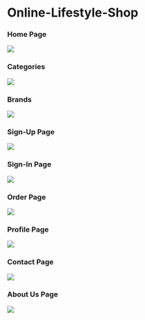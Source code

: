 # Online-Lifestyle-Shop

### Home Page
![](Wireframes/Home%20Page.png)

### Categories
![](Wireframes/Categories.png)

### Brands
![](Wireframes/Brands.png)

### Sign-Up Page
![](Wireframes/Register%20Page.png)

### Sign-In Page
![](Wireframes/Sign%20In%20Page.png)

### Order Page
![](Wireframes/Order%20Page.png)

### Profile Page
![](Wireframes/Profile.png)

### Contact Page
![](Wireframes/Contact%20Us.png)

### About Us Page
![](Wireframes/About%20Us.png)



